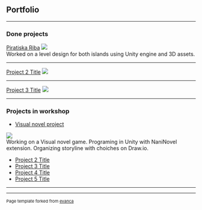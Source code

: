 ## Portfolio

---

### Done projects 

[Piratiska Riba](/https://krugisa.itch.io/piratiska-riba)
<img src="https://img.itch.zone/aW1hZ2UvOTYyNDU0LzU0NjA0NjAucG5n/original/S2IJxK.png">
<br>
Worked on a level design for both islands using Unity engine and 3D assets.
<br>

---
[Project 2 Title](/pdf/sample_presentation.pdf)
<img src="images/dummy_thumbnail.jpg?raw=true"/>

---
[Project 3 Title](http://example.com/)
<img src="images/dummy_thumbnail.jpg?raw=true"/>

---

### Projects in workshop

- [Visual novel project](https://github.com/Izvanzemaljac/izvanzemaljac.github.io/blob/master/images/Wall_shasha4.png)
<img src="images/Wall_shasha4.png"/>
<br>
Working on a Visual novel game. Programing in Unity with NaniNovel extension. Organizing storyline with choiches on Draw.io.
<br>

- [Project 2 Title](http://example.com/)
- [Project 3 Title](http://example.com/)
- [Project 4 Title](http://example.com/)
- [Project 5 Title](http://example.com/)

---




---
<p style="font-size:11px">Page template forked from <a href="https://github.com/evanca/quick-portfolio">evanca</a></p>
<!-- Remove above link if you don't want to attibute -->

